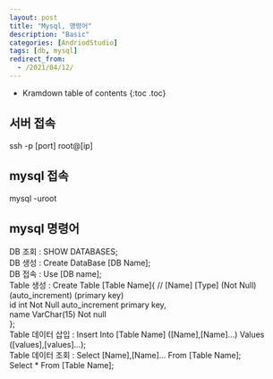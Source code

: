 ```yaml
---
layout: post
title: "Mysql, 명령어"
description: "Basic"
categories: [AndriodStudio]
tags: [db, mysql]
redirect_from:
  - /2021/04/12/
---
```


* Kramdown table of contents
{:toc .toc}

## 서버 접속  
ssh -p [port] root@[ip]


## mysql 접속  

mysql -uroot


## mysql 명령어  

DB 조회 : SHOW DATABASES;  
DB 생성 : Create DataBase [DB Name];  
DB 접속 : Use [DB name];  
Table 생성 : Create Table [Table Name]{
           //  [Name] [Type] (Not Null) (auto_increment) (primary key)  
               id int Not Null auto_increment primary key,  
               name VarChar(15) Not null  
           };  
Table 데이터 삽입 : Insert Into [Table Name] ([Name],[Name]...) Values ([values],[values]...);  
Table 데이터 조회 : Select [Name],[Name]... From [Table Name];  
                   Select * From [Table Name];  
